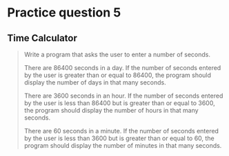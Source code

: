 # Practice question 5

## Time Calculator

> Write a program that asks the user to enter a number of seconds.
>
> There are 86400 seconds in a day. If the number of seconds entered by the user is greater than or equal to 86400, the program should display the number of days in that many seconds.
>
> There are 3600 seconds in an hour. If the number of seconds entered by the user is less than 86400 but is greater than or equal to 3600, the program should display the number of hours in that many seconds.
>
> There are 60 seconds in a minute. If the number of seconds entered by the user is less than 3600 but is greater than or equal to 60, the program should display the number of minutes in that many seconds.

